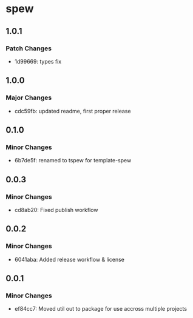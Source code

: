 # spew

## 1.0.1

### Patch Changes

- 1d99669: types fix

## 1.0.0

### Major Changes

- cdc59fb: updated readme, first proper release

## 0.1.0

### Minor Changes

- 6b7de5f: renamed to tspew for template-spew

## 0.0.3

### Minor Changes

- cd8ab20: Fixed publish workflow

## 0.0.2

### Minor Changes

- 6041aba: Added release workflow & license

## 0.0.1

### Minor Changes

- ef84cc7: Moved util out to package for use accross multiple projects
